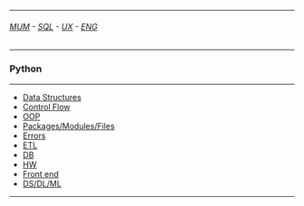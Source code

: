 
---

###### [MUM](https://github.com/ttltrk/PRG/blob/master/MUM.MD) - [SQL](https://github.com/ttltrk/DB/blob/master/SQL/DOC/OSM/OSQLM/SQLM/SQLM.MD) - [UX](https://github.com/ttltrk/ELSE/blob/master/M/UX/UX.MD) - [ENG](https://github.com/ttltrk/ELSE/blob/master/LAN/ENG/LE.MD)

---

<h3 id='^'>Python</h3>

---

* [Data Structures](https://github.com/ttltrk/PRG/blob/master/PY/DOC/PYF/DataStruct/DS.MD)
* [Control Flow](https://github.com/ttltrk/PRG/blob/master/PY/DOC/PYF/ControlFlow/CF.MD)
* [OOP](https://github.com/ttltrk/PRG/blob/master/PY/DOC/PYF/OOP/OOP.MD)
* [Packages/Modules/Files](https://github.com/ttltrk/PRG/blob/master/PY/DOC/PYF/Pack/Pack.MD)
* [Errors](https://github.com/ttltrk/PRG/blob/master/PY/DOC/PYF/ERR/ERR.MD)
* [ETL](https://github.com/ttltrk/PRG/blob/master/PY/DOC/PYF/ETL/ETL.MD)
* [DB](https://github.com/ttltrk/PRG/blob/master/PY/DOC/PYF/DB/DB.MD)
* [HW](https://github.com/ttltrk/PRG/blob/master/PY/DOC/PYF/HW/HW.MD)
* [Front end](https://github.com/ttltrk/PRG/blob/master/PY/DOC/PYF/FrontEnd/FE.MD)
* [DS/DL/ML]()

---






